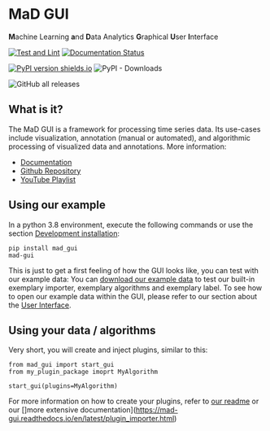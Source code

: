 # MaD GUI
**M**achine Learning 
**a**nd 
**D**ata Analytics 
**G**raphical 
**U**ser 
**I**nterface

[![Test and Lint](https://github.com/mad-lab-fau/mad-gui/workflows/Test%20and%20Lint/badge.svg)](https://github.com/mad-lab-fau/mad-gui/actions/workflows/test_and_lint.yml)
[![Documentation Status](https://readthedocs.org/projects/mad-gui/badge/?version=latest)](https://mad-gui.readthedocs.io/en/latest/?badge=latest)


[![PyPI version shields.io](https://img.shields.io/pypi/v/mad-gui)](https://pypi.org/project/mad-gui/)
![PyPI - Downloads](https://img.shields.io/pypi/dm/mad-gui)

![GitHub all releases](https://img.shields.io/github/downloads/mad-lab-fau/mad-gui/total?style=social)

## What is it?
The MaD GUI is a framework for processing time series data. Its use-cases include visualization, annotation (manual or automated), and algorithmic processing of visualized data and annotations. More information:

 - [Documentation](https://mad-gui.readthedocs.io/en/latest/README.html) 
 - [Github Repository](https://github.com/mad-lab-fau/mad-gui)
 - [YouTube Playlist](https://www.youtube.com/watch?v=cSFFSTUM4e0&list=PLf4GpKhBjGcswKIkNeahNt5nDxt8oXPue)

## Using our example

In a python 3.8 environment, execute the following commands or use the section [Development installation](https://github.com/mad-lab-fau/mad-gui#development-installation):
```
pip install mad_gui
mad-gui
```

This is just to get a first feeling of how the GUI looks like, you can test with our example data:
You can [download our example data](https://github.com/mad-lab-fau/mad-gui#example-data) to
test our built-in exemplary importer, exemplary algorithms and exemplary label. 
To see how to open our example data within the GUI, please refer to our section about the 
[User Interface](https://github.com/mad-lab-fau/mad-gui#user-interface).

## Using your data / algorithms

Very short, you will create and inject plugins, similar to this:

```
from mad_gui import start_gui
from my_plugin_package imoprt MyAlgorithm

start_gui(plugins=MyAlgorithm)
```

For more information on how to create your plugins, refer to [our readme](https://github.com/mad-lab-fau/mad-gui#developing-plugins) or our []more extensive documentation](https://mad-gui.readthedocs.io/en/latest/plugin_importer.html)
